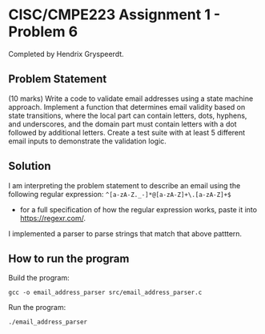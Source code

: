 # CISC/CMPE223 Assignment 1 - Problem 6
Completed by Hendrix Gryspeerdt.

## Problem Statement
(10 marks)
Write a code to validate email addresses using a state machine approach. Implement a function that determines email validity based on state transitions, where the local part can contain letters, dots, hyphens, and underscores, and the domain part must contain letters with a dot followed by additional letters. Create a test suite with at least 5 different email inputs to demonstrate the validation logic.

## Solution
I am interpreting the problem statement to describe an email using the following regular expression: `^[a-zA-Z._-]*@[a-zA-Z]+\.[a-zA-Z]+$`
- for a full specification of how the regular expression works, paste it into https://regexr.com/.

I implemented a parser to parse strings that match that above patttern.

## How to run the program
Build the program:
```
gcc -o email_address_parser src/email_address_parser.c
```
Run the program:
```
./email_address_parser
```
